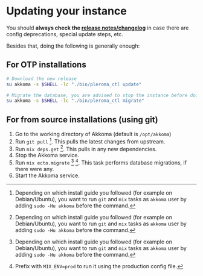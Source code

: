 # Updating your instance

You should **always check the [release notes/changelog](https://akkoma.dev/AkkomaGang/akkoma/src/branch/develop/CHANGELOG.md)** in case there are config deprecations, special update steps, etc.

Besides that, doing the following is generally enough:

## For OTP installations

```sh
# Download the new release
su akkoma -s $SHELL -lc "./bin/pleroma_ctl update"

# Migrate the database, you are advised to stop the instance before doing that
su akkoma -s $SHELL -lc "./bin/pleroma_ctl migrate"
```

## For from source installations (using git)

1. Go to the working directory of Akkoma (default is `/opt/akkoma`)
2. Run `git pull` [^1]. This pulls the latest changes from upstream.
3. Run `mix deps.get` [^1]. This pulls in any new dependencies.
4. Stop the Akkoma service.
5. Run `mix ecto.migrate` [^1] [^2]. This task performs database migrations, if there were any.
6. Start the Akkoma service.

[^1]: Depending on which install guide you followed (for example on Debian/Ubuntu), you want to run `git` and `mix` tasks as `akkoma` user by adding `sudo -Hu akkoma` before the command.
[^2]: Prefix with `MIX_ENV=prod` to run it using the production config file.
